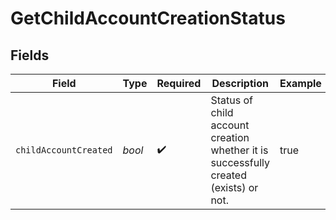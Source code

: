# GetChildAccountCreationStatus


## Fields

| Field                                                                                | Type                                                                                 | Required                                                                             | Description                                                                          | Example                                                                              |
| ------------------------------------------------------------------------------------ | ------------------------------------------------------------------------------------ | ------------------------------------------------------------------------------------ | ------------------------------------------------------------------------------------ | ------------------------------------------------------------------------------------ |
| `childAccountCreated`                                                                | *bool*                                                                               | :heavy_check_mark:                                                                   | Status of child account creation whether it is successfully created (exists) or not. | true                                                                                 |